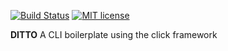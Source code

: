 [![Build Status](https://travis-ci.org/broomyocymru/ditto.svg?branch=master)](https://travis-ci.org/broomyocymru/ditto) [![MIT license](http://img.shields.io/badge/license-MIT-brightgreen.svg?style=flat)](http://opensource.org/licenses/MIT)

**DITTO**
A CLI boilerplate using the click framework 
